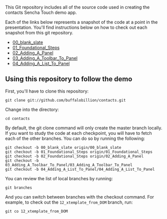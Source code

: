 This Git repository includes all of the source code used in creating the contacts Sencha Touch demo app.

Each of the links below represents a snapshot of the code at a point in the presentation. You'll find instructions below on how to check out each snapshot from this git repository.

* [00_blank_slate][00]
* [01_Foundational_Steps][01]
* [02_Adding_A_Panel][02]
* [03_Adding_A_Toolbar_To_Panel][03]
* [04_Adding_A_List_To_Panel][04]

## Using this repository to follow the demo

First, you'll have to clone this repository:

    git clone git://github.com/buffalobillion/contacts.git

Change into the directory:

    cd contacts

By default, the git clone command will only create the master branch locally. If you want to study the code at each checkpoint, you will have to fetch each of the other branches. You can do so by running the following:

    git checkout -b 00_blank_slate origin/00_blank_slate
    git checkout -b 01_Foundational_Steps origin/01_Foundational_Steps
    git checkout -b 02_Foundational_Steps origin/02_Adding_A_Panel
    git checkout -b 03_Adding_A_Toolbar_To_Panel/03_Adding_A_Toolbar_To_Panel
    git checkout -b 04_Adding_A_List_To_Panel/04_Adding_A_List_To_Panel

You can review the list of local branches by running:

    git branches

And you can switch between branches with the checkout command. For example, to check out the `12_xtemplate_from_DOM` branch, run:

    git co 12_xtemplate_from_DOM


[00]: https://github.com/buffalobillion/contacts/tree/00_blank_slate
[01]: https://github.com/buffalobillion/contacts/tree/01_Foundational_Steps
[02]: https://github.com/buffalobillion/contacts/tree/02_Adding_A_Panel
[03]: https://github.com/buffalobillion/contacts/tree/03_Adding_A_Toolbar_To_Panel
[04]: https://github.com/buffalobillion/contacts/tree/04_Adding_A_List_To_Panel

